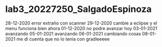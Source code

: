 # lab3_20227250_SalgadoEspinoza
28-12-2020 error extraño con scanner 
29-12-2020 cambie a eclipse y el menu funciona bien ahora
01-12-2020 no podre avanzar hoy
03-01-2021 avanzando
05-01-2021 avanzando
06-01-2021 cambiando cosas
08-01-2021 me di cuenta que no lo tenia con gradleeeee